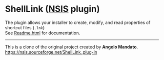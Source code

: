 # ShellLink ([NSIS](https://nsis.sourceforge.net) plugin)

The plugin allows your installer to create, modify, and read properties of shortcut files (`.lnk`)  
See [Readme.html](Readme.html) for documentation.

--------------------------------------------------------------------------------

This is a clone of the original project created by **Angelo Mandato**.  
https://nsis.sourceforge.net/ShellLink_plug-in
